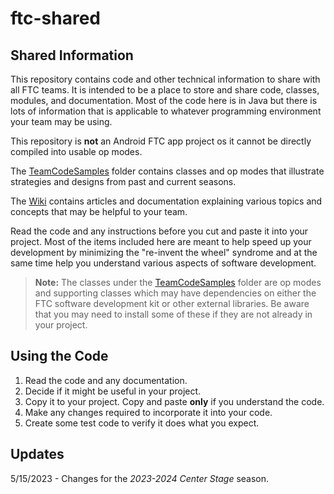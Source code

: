 # ftc-shared

## Shared Information

This repository contains code and other technical information to share
with all FTC teams. It is intended to be a place to store and share
code, classes, modules, and documentation. Most of the code here is in Java but there is lots of information that is applicable to whatever  programming environment your team may be using.

This repository is **not** an Android FTC app project os it cannot be directly compiled into usable op modes.

The [TeamCodeSamples](TeamCodeSamples) folder contains classes and op
modes that illustrate strategies and designs from past and current
seasons.

The [Wiki](../../wiki) contains articles and documentation explaining
various topics and concepts that may be helpful to your team.

Read the code and any instructions before you cut and paste it into your
project. Most of the items included here are meant to help speed up your
development by minimizing the "re-invent the wheel" syndrome and at the
same time help you understand various aspects of software
development.

> **Note:** The classes under the [TeamCodeSamples](TeamCodeSamples)
> folder are op modes and supporting classes which may have dependencies
> on either the FTC software development kit or other external
> libraries. Be aware that you may need to install some of these if they
> are not already in your project.

## Using the Code

1. Read the code and any documentation.
2. Decide if it might be useful in your project.
3. Copy it to your project. Copy and paste **only** if you understand
   the code.
4. Make any changes required to incorporate it into your code.
5. Create some test code to verify it does what you expect.

## Updates

5/15/2023 - Changes for the *2023-2024 Center Stage* season.
